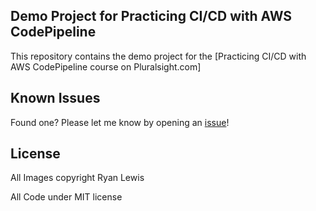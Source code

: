 ## Demo Project for Practicing CI/CD with AWS CodePipeline

This repository contains the demo project for the [Practicing CI/CD with AWS CodePipeline course on Pluralsight.com]
## Known Issues

Found one? Please let me know by opening an [issue](https://github.com/ryanmurakami/codepipeline-hbfl/issues)!

## License

All Images copyright Ryan Lewis

All Code under MIT license

